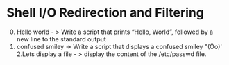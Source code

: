 # Shell I/O Redirection and Filtering
0. Hello world - > Write a script that prints “Hello, World”, followed by a new line to the standard output
1. confused smiley -> Write a script that displays a confused smiley "(Ôo)'
2.Lets display a file - > display the content of the /etc/passwd file.
